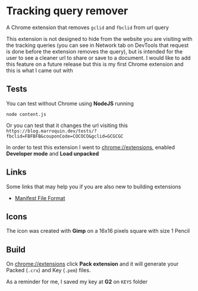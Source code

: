 # Tracking query remover

A Chrome extension that removes `gclid` and `fbclid` from url query

This extension is not designed to hide from the website you are visiting with the tracking queries (you can see in Network tab on DevTools that request is done before the extension removes the query), but is intended for the user to see a cleaner url to share or save to a document. I would like to add this feature on a future release but this is my first Chrome extension and this is what I came out with

## Tests

You can test without Chrome using **NodeJS** running

```shell
node content.js
```

Or you can test that it changes the url visiting this `https://blog.marroquin.dev/tests/?fbclid=FBFBFB&couponCode=COCOCO&gclid=GCGCGC`

In order to test this extension I went to [chrome://extensions](chrome://extensions), enabled **Developer mode** and **Load unpacked**

## Links

Some links that may help you if you are also new to building extensions

* [Manifest File Format](https://developer.chrome.com/extensions/manifest)

## Icons

The icon was created with **Gimp** on a 16x16 pixels square with size 1 Pencil

## Build

On [chrome://extensions](chrome://extensions) click **Pack extension** and it will generate your Packed (`.crx`) and Key (`.pem`) files.

As a reminder for me, I saved my key at **G2** on `KEYS` folder
